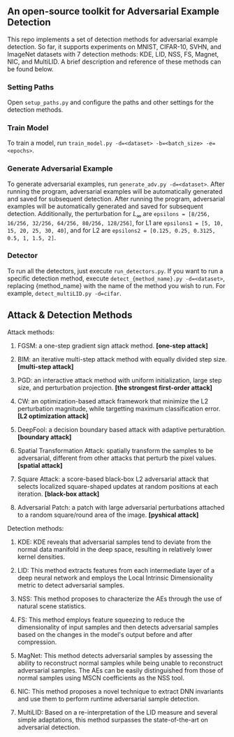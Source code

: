 ## An open-source toolkit for Adversarial Example Detection
This repo implements a set of detection methods for adversarial example detection. So far, it supports experiments on MNIST, CIFAR-10, SVHN, and ImageNet datasets with 7 detection methods: KDE, LID, NSS, FS, Magnet, NIC, and MultiLID. A brief description and reference of these methods can be found below. 

### Setting Paths
Open `setup_paths.py` and configure the paths and other settings for the detection methods.

### Train Model
To train a model, run `train_model.py -d=<dataset> -b=<batch_size> -e=<epochs>`.

### Generate Adversarial Example
To generate adversarial examples, run `generate_adv.py -d=<dataset>`. After running the program, adversarial examples will be automatically generated and saved for subsequent detection. After running the program, adversarial examples will be automatically generated and saved for subsequent detection. Additionally, the perturbation for $L_{\infty}$ are `epsilons = [8/256, 16/256, 32/256, 64/256, 80/256, 128/256]`, for L1 are `epsilons1 = [5, 10, 15, 20, 25, 30, 40]`, and for L2 are `epsilons2 = [0.125, 0.25, 0.3125, 0.5, 1, 1.5, 2]`.

### Detector
To run all the detectors, just execute `run_detectors.py`. If you want to run a specific detection method, execute `detect_{method_name}.py -d=<dataset>`, replacing {method_name} with the name of the method you wish to run. For example, `detect_multiLID.py -d=cifar`.

## Attack & Detection Methods
Attack methods: 

1. FGSM: a one-step gradient sign attack method. **[one-step attack]** 

2. BIM:  an iterative multi-step attack method with equally divided step size. **[multi-step attack]**

3. PGD:   an interactive attack method with uniform initialization, large step size, and perturbation projection. **[the strongest first-order attack]**

4. CW: an optimization-based attack framework that minimize the L2 perturbation magnitude, while targetting maximum classification error. **[L2 optimization attack]**

5. DeepFool: a decision boundary based attack with adaptive perturabtion. **[boundary attack]**

6. Spatial Transformation Attack: spatially transform the samples to be adversarial, different from other attacks that perturb the pixel values. **[spatial attack]**

7. Square Attack: a score-based black-box L2 adversarial attack that selects localized square-shaped updates at random positions at each iteration. **[black-box attack]**

8. Adversarial Patch: a patch with large adversarial perturbations attached to a random square/round area of the image. **[pyshical attack]**

Detection methods: 

1. KDE: KDE reveals that adversarial samples tend to deviate from the normal data manifold in the deep space, resulting in relatively lower kernel densities.

2. LID: This method extracts features from each intermediate layer of a deep neural network and employs the Local Intrinsic Dimensionality metric to detect adversarial samples.

3. NSS: This method proposes to characterize the AEs through the use of natural scene statistics.

4. FS: This method employs feature squeezing to reduce the dimensionality of input samples and then detects adversarial samples based on the changes in the model's output before and after compression.

5. MagNet: This method detects adversarial samples by assessing the ability to reconstruct normal samples while being unable to reconstruct adversarial samples. The AEs can be easily distinguished from those of normal samples using MSCN coefficients as the NSS tool. 

6. NIC: This method proposes a novel technique to extract DNN invariants and use them to perform runtime adversarial sample detection. 

7. MultiLID: Based on a re-interpretation of the LID measure and several simple adaptations, this method surpasses the state-of-the-art on adversarial detection.
